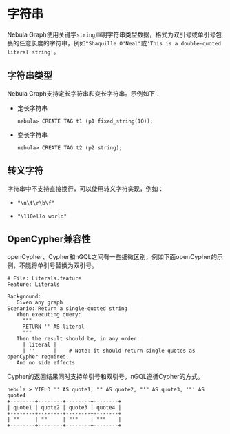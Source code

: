 # 字符串

Nebula Graph使用关键字`string`声明字符串类型数据，格式为双引号或单引号包裹的任意长度的字符串，例如`"Shaquille O'Neal"`或`'This is a double-quoted literal string'`。

## 字符串类型

Nebula Graph支持定长字符串和变长字符串。示例如下：

- 定长字符串

    ```ngql
    nebula> CREATE TAG t1 (p1 fixed_string(10)); 
    ```

- 变长字符串

    ```ngql
    nebula> CREATE TAG t2 (p2 string); 
    ```

## 转义字符

字符串中不支持直接换行，可以使用转义字符实现，例如：

- `"\n\t\r\b\f"`

- `"\110ello world"`

## OpenCypher兼容性

 openCypher、Cypher和nGQL之间有一些细微区别，例如下面openCypher的示例，不能将单引号替换为双引号。

 ```ngql
 # File: Literals.feature
Feature: Literals

Background:
    Given any graph
 Scenario: Return a single-quoted string
    When executing query:
      """
      RETURN '' AS literal
      """
    Then the result should be, in any order:
      | literal |
      | ''      |    # Note: it should return single-quotes as openCypher required.
    And no side effects
```

Cypher的返回结果同时支持单引号和双引号，nGQL遵循Cypher的方式。

```ngql
nebula > YIELD '' AS quote1, "" AS quote2, "'" AS quote3, '"' AS quote4
+--------+--------+--------+--------+
| quote1 | quote2 | quote3 | quote4 |
+--------+--------+--------+--------+
| ""     | ""     | "'"    | """    |
+--------+--------+--------+--------+
```
